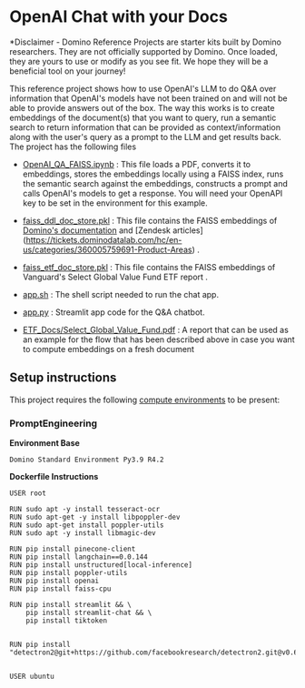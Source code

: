 # OpenAI Chat with your Docs

*Disclaimer - Domino Reference Projects are starter kits built by Domino researchers. They are not officially supported by Domino. Once loaded, they are yours to use or modify as you see fit. We hope they will be a beneficial tool on your journey!


This reference project shows how to use OpenAI's LLM to do Q&A over information that OpenAI's models have not been trained on and will not be able to provide answers out of the box. The way this works is to create embeddings of the document(s) that you want to query, run a semantic search to return information that can be provided as context/information along with the user's query as a prompt to the LLM and get results back. The project has the following files 


* [OpenAI_QA_FAISS.ipynb](OpenAI_QA_FAISS.ipynb) : This file loads a PDF, converts it to embeddings, stores the embeddings locally using a FAISS index, runs the semantic search against the embeddings, constructs a prompt and calls OpenAI's models to get a response. You will need your OpenAPI key to be set in the environment for this example.

* [faiss_ddl_doc_store.pkl](faiss_store.pkl) : This file contains the FAISS embeddings of [Domino's documentation](https://docs.dominodatalab.com/) and [Zendesk articles] (https://tickets.dominodatalab.com/hc/en-us/categories/360005759691-Product-Areas) . 

* [faiss_etf_doc_store.pkl](faiss_store.pkl) : This file contains the FAISS embeddings of Vanguard's Select Global Value Fund ETF report .

* [app.sh](app.sh) : The shell script needed to run the chat app.

* [app.py](app.py) : Streamlit app code for the Q&A chatbot. 

* [ETF_Docs/Select_Global_Value_Fund.pdf](ETF_Docs/Select_Global_Value_Fund.pdf) : A report that can be used as an example for the flow that has been described above in case you want to compute embeddings on a fresh document

## Setup instructions

This project requires the following [compute environments](https://docs.dominodatalab.com/en/latest/user_guide/f51038/environments/) to be present:

### PromptEngineering
**Environment Base** 

`Domino Standard Environment Py3.9 R4.2`

**Dockerfile Instructions**

```
USER root

RUN sudo apt -y install tesseract-ocr
RUN sudo apt-get -y install libpoppler-dev
RUN sudo apt-get install poppler-utils
RUN sudo apt -y install libmagic-dev

RUN pip install pinecone-client
RUN pip install langchain==0.0.144
RUN pip install unstructured[local-inference]
RUN pip install poppler-utils
RUN pip install openai
RUN pip install faiss-cpu

RUN pip install streamlit && \
    pip install streamlit-chat && \
    pip install tiktoken 


RUN pip install "detectron2@git+https://github.com/facebookresearch/detectron2.git@v0.6#egg=detectron2"


USER ubuntu
```
